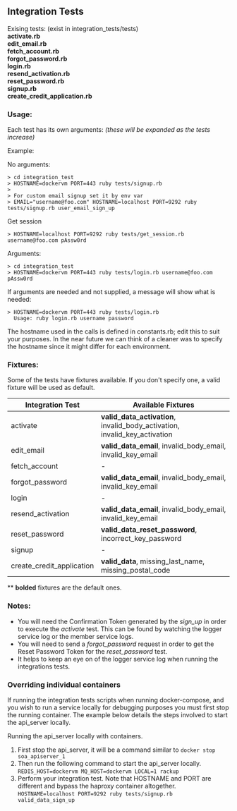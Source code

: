 ## Integration Tests

Exising tests: (exist in integration\_tests/tests)  
**activate.rb  
edit\_email.rb  
fetch\_account.rb  
forgot\_password.rb  
login.rb  
resend\_activation.rb  
reset\_password.rb  
signup.rb  
create\_credit\_application.rb**

### Usage:

Each test has its own arguments:
_(these will be expanded as the tests increase)_

Example:  

No arguments:

```
> cd integration_test
> HOSTNAME=dockervm PORT=443 ruby tests/signup.rb
>
> For custom email signup set it by env var
> EMAIL="username@foo.com" HOSTNAME=localhost PORT=9292 ruby tests/signup.rb user_email_sign_up
```

Get session

```
> HOSTNAME=localhost PORT=9292 ruby tests/get_session.rb username@foo.com pAssw0rd
```

Arguments:

```
> cd integration_test
> HOSTNAME=dockervm PORT=443 ruby tests/login.rb username@foo.com pAssw0rd
```

If arguments are needed and not supplied, a message will show what is needed:

```
> HOSTNAME=dockervm PORT=443 ruby tests/login.rb
  Usage: ruby login.rb username password
```

The hostname used in the calls is defined in constants.rb; edit this to suit your purposes. In the near future we can think of a cleaner was to specify the hostname since it might differ for each environment.

### Fixtures:

Some of the tests have fixtures available. If you don't specify one, a valid fixture will be used as default.

| Integration Test  | Available Fixtures |
| ------------- | ------------- |
| activate  | **valid_data_activation**, invalid_body_activation, invalid_key_activation  |
| edit_email  | **valid_data_email**, invalid_body_email, invalid_key_email  |
| fetch_account  | - |
| forgot_password  | **valid_data_email**, invalid_body_email, invalid_key_email  |
| login  | -  |
| resend_activation  | **valid_data_email**, invalid_body_email, invalid_key_email  |
| reset_password  | **valid_data_reset_password**, incorrect_key_password  |
| signup  | -  |
| create_credit_application  | **valid_data**, missing_last_name, missing_postal_code  |

\** **bolded** fixtures are the default ones.

### Notes:
* You will need the Confirmation Token generated by the _sign_up_ in order to execute the _activate_ test.  This can be found by watching the logger service log or the member service logs.
* You will need to send a _forgot_password_ request in order to get the Reset Password Token for the _reset_password_ test.
* It helps to keep an eye on of the logger service log when running the integrations tests.

### Overriding individual containers

If running the integration tests scripts when running docker-compose, and you wish to run a service locally for debugging purposes you must first stop the running container. The example below details the steps involved to start the api_server locally.

Running the api_server locally with containers.

1. First stop the api_server, it will be a command similar to ```docker stop soa_apiserver_1```
2. Then run the following command to start the api_server locally. ```REDIS_HOST=dockervm MQ_HOST=dockervm LOCAL=1 rackup```
3. Perform your integration test. Note that HOSTNAME and PORT are different and bypass the haproxy container altogether. ```HOSTNAME=localhost PORT=9292 ruby tests/signup.rb valid_data_sign_up```
